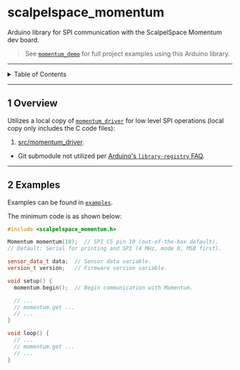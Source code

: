 # scalpelspace_momentum

Arduino library for SPI communication with the ScalpelSpace Momentum dev board.

> See [`momentum_demo`](https://github.com/scalpelspace/momentum_demo) for full
> project examples using this Arduino library.

---

<details markdown="1">
  <summary>Table of Contents</summary>

<!-- TOC -->
* [scalpelspace_momentum](#scalpelspace_momentum)
  * [1 Overview](#1-overview)
  * [2 Examples](#2-examples)
<!-- TOC -->

</details>

---

## 1 Overview

Utilizes a local copy of [
`momentum_driver`](https://github.com/scalpelspace/momentum_driver) for low
level SPI operations (local copy only includes the C code files):

1. [src/momentum_driver](src/momentum_driver).

- Git submodule not utilized per [Arduino's
  `library-registry` FAQ](https://github.com/arduino/library-registry/blob/main/FAQ.md#are-git-submodules-supported).

---

## 2 Examples

Examples can be found in [`examples`](examples).

The minimum code is as shown below:

```cpp
#include <scalpelspace_momentum.h>

Momentum momentum(10);  // SPI CS pin 10 (out-of-the-box default).
// Default: Serial for printing and SPI (4 MHz, mode 0, MSB first).

sensor_data_t data;  // Sensor data variable.
version_t version;   // Firmware version variable.

void setup() {
  momentum.begin();  // Begin communication with Momentum.

  // ...
  // momentum.get ...
  // ...
}

void loop() {
  // ...
  // momentum.get ...
  // ...
}
```
